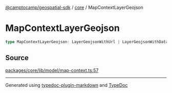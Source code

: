 [@camptocamp/geospatial-sdk](../../index.md) / [core](../index.md) / MapContextLayerGeojson

# MapContextLayerGeojson

```ts
type MapContextLayerGeojson: LayerGeojsonWithUrl | LayerGeojsonWithData;
```

## Source

[packages/core/lib/model/map-context.ts:57](https://github.com/jahow/geospatial-sdk/blob/b3c3686/packages/core/lib/model/map-context.ts#L57)

***

Generated using [typedoc-plugin-markdown](https://www.npmjs.com/package/typedoc-plugin-markdown) and [TypeDoc](https://typedoc.org/)
